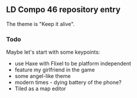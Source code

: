 ## LD Compo 46 repository entry

The theme is "Keep it alive".

### Todo
Maybe let's start with some keypoints:

* use Haxe with Flixel to be platform independent
* feature my girlfriend in the game
* some angel-like theme
* modern times - dying battery of the phone?
* Tiled as a map editor